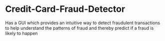 # Credit-Card-Fraud-Detector
Has a GUI which provides an intuitive way to detect fraudulent transactions to help understand the patterns of fraud and thereby predict if a fraud is likely to happen
